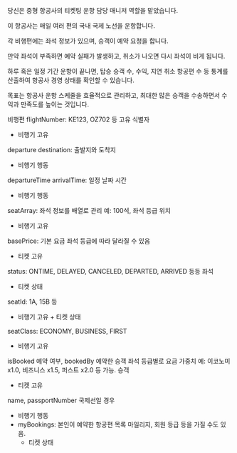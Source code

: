 당신은 중형 항공사의 티켓팅 운항 담당 매니저 역할을 맡았습니다. 

이 항공사는 매일 여러 편의 국내 국제 노선을 운항합니다.

각 비행편에는 좌석 정보가 있으며, 승객이 예약 요청을 합니다. 

만약 좌석이 부족하면 예약 실패가 발생하고, 취소가 나오면 다시 좌석이 비게 됩니다. 

하루 혹은 일정 기간 운항이 끝나면,
탑승 승객 수, 수익, 지연 취소 항공편 수 등
통계를 산출하여 항공사 경영 상태를 확인할 수 있습니다. 

목표는 항공사 운항 스케줄을 효율적으로 관리하고, 
최대한 많은 승객을 수송하면서 수익과 만족도를 높이는 것입니다.

비행편
flightNumber: KE123, OZ702 등 고유 식별자
- 비행기 고유

departure destination: 출발지와 도착지
- 비행기 행동

departureTime arrivalTime: 일정 날짜 시간
- 비행기 행동

seatArray: 좌석 정보를 배열로 관리 예: 100석, 좌석 등급 위치
- 비행기 고유

basePrice: 기본 요금 좌석 등급에 따라 달라질 수 있음
- 티켓 고유

status: ONTIME, DELAYED, CANCELED, DEPARTED, ARRIVED 등등
좌석
- 티켓 상태

seatId: 1A, 15B 등
- 비행기 고유 + 티켓 상태

seatClass: ECONOMY, BUSINESS, FIRST
- 비행기 고유

isBooked 예약 여부, bookedBy 예약한 승객
좌석 등급별로 요금 가중치 예: 이코노미 x1.0, 비즈니스 x1.5, 퍼스트 x2.0 등 가능.
승객
- 티켓 고유

name, passportNumber 국제선일 경우
- 비행기 행동
- myBookings: 본인이 예약한 항공편 목록
마일리지, 회원 등급 등을 가질 수도 있음.
  - 티켓 상태
